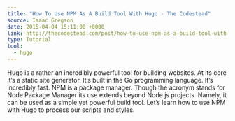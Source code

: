 ```yaml
---
title: "How To Use NPM As A Build Tool With Hugo - The Codestead"
source: Isaac Gregson 
date: 2015-04-04 15:11:00 +0000
link: http://thecodestead.com/post/how-to-use-npm-as-a-build-tool-with-hugo/
type: Tutorial
tool:
  - hugo
---
```

Hugo is a rather an incredibly powerful tool for building websites. At its core it’s a static site generator. It’s built in the Go programming language. It’s incredibly fast. NPM is a package manager. Though the acronym stands for Node Package Manager its use extends beyond Node.js projects. Namely, it can be used as a simple yet powerful build tool. Let’s learn how to use NPM with Hugo to process our scripts and styles.





